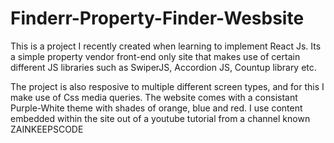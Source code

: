 # Finderr-Property-Finder-Wesbsite
This is a project I recently created when learning to implement React Js. Its a simple property vendor front-end only site that makes use of certain different JS libraries such as SwiperJS, Accordion JS, Countup library etc. 

The project is also resposive to multiple different screen types, and for this I make use of Css media queries. The website comes with a consistant Purple-White theme with shades of orange, blue and red. I use content embedded within the site out of a youtube tutorial from a channel known ZAINKEEPSCODE
